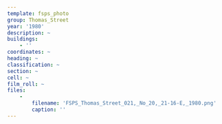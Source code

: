 ```yaml
---
template: fsps_photo
group: Thomas_Street
year: '1980'
description: ~
buildings:
    - ''
coordinates: ~
heading: ~
classification: ~
section: ~
cell: ~
film_roll: ~
files:
    -
        filename: 'FSPS_Thomas_Street_021,_No_20,_21-16-E,_1980.png'
        caption: ''
---
```

